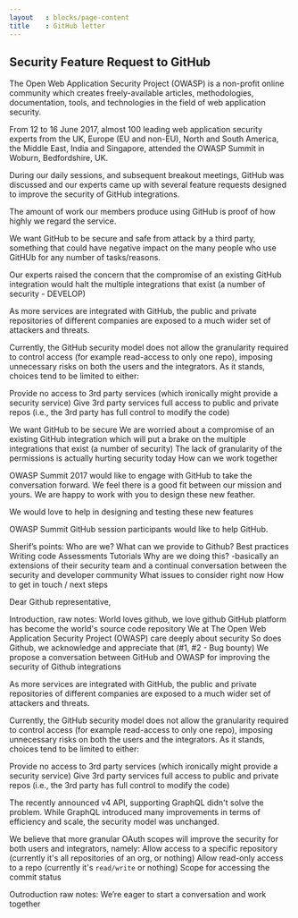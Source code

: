 ```yaml
---
layout   : blocks/page-content
title    : GitHub letter
---
```



##  Security Feature Request to GitHub

The Open Web Application Security Project (OWASP) is a non-profit online community which creates freely-available articles, methodologies, documentation, tools, and technologies in the field of web application security.

From 12 to 16 June 2017, almost 100 leading web application security experts from the UK, Europe (EU and non-EU), North and South America, the Middle East, India and Singapore, attended the OWASP Summit in Woburn, Bedfordshire, UK.

During our daily sessions, and subsequent breakout meetings, GitHub was discussed and our experts came up with several feature requests designed to improve the security of GitHub integrations.

The amount of work our members produce using GitHub is proof of how highly we regard the service.

We want GitHub to be secure and safe from attack by a third party, something that could have negative impact on the many people who use GitHUb for any number of tasks/reasons.

Our experts raised the concern that the compromise of an existing GitHub integration would halt the multiple integrations that exist (a number of security - DEVELOP)

As more services are integrated with GitHub, the public and private repositories of different companies are exposed to a much wider set of attackers and threats.

Currently, the GitHub security model does not allow the granularity required to control access (for example read-access to only one repo), imposing unnecessary risks on both the users and the integrators. As it stands, choices tend to be limited to either:

Provide no access to 3rd party services (which ironically might provide a security service)
Give 3rd party services full access to public and private repos (i.e., the 3rd party has full control to modify the code)

We want GitHub to be secure
We are worried about a compromise of an existing GitHub integration which will put a brake on the multiple integrations that exist (a number of security)
The lack of granularity of the permissions is actually hurting security today
How can we work together

OWASP Summit 2017 would like to engage with GitHub to take the conversation forward.  We feel there is a good fit between our mission and yours.  We are happy to work with you to design these new feather.

We would love to help in designing and testing these new features

OWASP Summit GitHub session participants would like to help GitHub.

Sherif’s points:
Who are we?
What can we provide to Github? Best practices
Writing code
Assessments
Tutorials
Why are we doing this? -basically an extensions of their security team and a continual conversation between the security and developer community
What issues to consider right now
How to get in touch / next steps



Dear Github representative,

Introduction, raw notes:
World loves github, we love github
GitHub platform has become the world's source code repository
We at The Open Web Application Security Project (OWASP) care deeply about security
So does Github, we acknowledge and appreciate that (#1, #2 - Bug bounty)
We propose a conversation between GitHub and OWASP for improving the security of Github integrations

As more services are integrated with GitHub, the public and private repositories of different companies are exposed to a much wider set of attackers and threats.

Currently, the GitHub security model does not allow the granularity required to control access (for example read-access to only one repo), imposing unnecessary risks on both the users and the integrators. As it stands, choices tend to be limited to either:

Provide no access to 3rd party services (which ironically might provide a security service)
Give 3rd party services full access to public and private repos (i.e., the 3rd party has full control to modify the code)

The recently announced v4 API, supporting GraphQL didn't solve the problem. While GraphQL introduced many improvements in terms of efficiency and scale, the security model was unchanged.

We believe that more granular OAuth scopes will improve the security for both users and integrators, namely:
Allow access to a specific repository (currently it's all repositories of an org, or nothing)
Allow read-only access to a repo (currently it's `read/write` or nothing)
Scope for accessing the commit status

Outroduction raw notes:
We’re eager to start a conversation and work together


